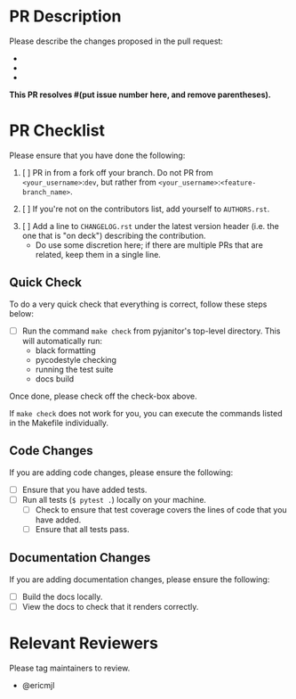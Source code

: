 <!-- Thank you for your PR!

BEFORE YOU CONTINUE! Please add the appropriate three-letter abbreviation to your title.

The abbreviations can be:
- [DOC]: Documentation fixes.
- [ENH]: Code contributions and new features.
- [TST]: Test-related contributions.
- [INF]: Infrastructure-related contributions.

Also, do not forget to tag the relevant issue here as well.

Finally, as commits come in, don't forget to regularly rebase!
-->

# PR Description

Please describe the changes proposed in the pull request:

-
-
-

<!-- Doing so provides maintainers with context on what the PR is, and can help us more effectively review your PR. -->

<!-- Please also identify below which issue that has been raised that you are going to close. -->

**This PR resolves #(put issue number here, and remove parentheses).**

<!-- As you go down the PR template, please feel free to delete sections that are irrelevant. -->

# PR Checklist

<!-- This checklist exists for newcomers who are not yet familiar with our requirements. If you are experienced with
the project, please feel free to delete this section. -->

Please ensure that you have done the following:

1. [ ] PR in from a fork off your branch. Do not PR from `<your_username>`:`dev`, but rather from `<your_username>`:`<feature-branch_name>`.
<!-- Doing this helps us keep the commit history much cleaner than it would otherwise be. -->
2. [ ] If you're not on the contributors list, add yourself to `AUTHORS.rst`.
<!-- We'd like to acknowledge your contributions! -->
3. [ ] Add a line to `CHANGELOG.rst` under the latest version header (i.e. the one that is "on deck") describing the contribution.
    - Do use some discretion here; if there are multiple PRs that are related, keep them in a single line.

## Quick Check

To do a very quick check that everything is correct, follow these steps below:

- [ ] Run the command `make check` from pyjanitor's top-level directory. This will automatically run:
    - black formatting
    - pycodestyle checking
    - running the test suite
    - docs build

Once done, please check off the check-box above.

If `make check` does not work for you, you can execute the commands listed in the Makefile individually.

## Code Changes

<!-- If you have not made code changes, please feel free to delete this section. -->

If you are adding code changes, please ensure the following:

- [ ] Ensure that you have added tests.
- [ ] Run all tests (`$ pytest .`) locally on your machine.
    - [ ] Check to ensure that test coverage covers the lines of code that you have added.
    - [ ] Ensure that all tests pass.

## Documentation Changes

<!-- If you have not made documentation changes, please feel free to delete this section. -->

If you are adding documentation changes, please ensure the following:

- [ ] Build the docs locally.
- [ ] View the docs to check that it renders correctly.

# Relevant Reviewers

<!-- Finally, please tag relevant maintainers to review. -->

Please tag maintainers to review.

- @ericmjl
